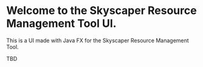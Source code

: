 # Welcome to the Skyscaper Resource Management Tool UI.

This is a UI made with Java FX for the Skyscaper Resource Management Tool.


TBD
